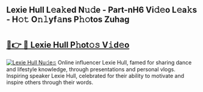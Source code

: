 ## Lexie Hull L𝚎a𝚔ed N𝚞𝚍e - Part-nH6 Vi𝚍𝚎o L𝚎a𝚔s - H𝚘𝚝 O𝚗𝚕yf𝚊ns P𝚑𝚘tos Zuhag

# <h2><a href="http://kfenf7.oniu.top/?m=Lexie+Hull">🔗👉 🔴 Lexie Hull P𝚑ot𝚘𝚜 V𝚒d𝚎o</a></h2>

[![Lexie Hull Nu𝚍e𝚜](https://i.imgur.com/0qMVB7G.gif)](http://kfenf7.oniu.top/?m=Lexie+Hull)
Online influencer Lexie Hull, famed for sharing dance and lifestyle knowledge, through presentations and personal vlogs. Inspiring speaker Lexie Hull, celebrated for their ability to motivate and inspire others through their words.  
